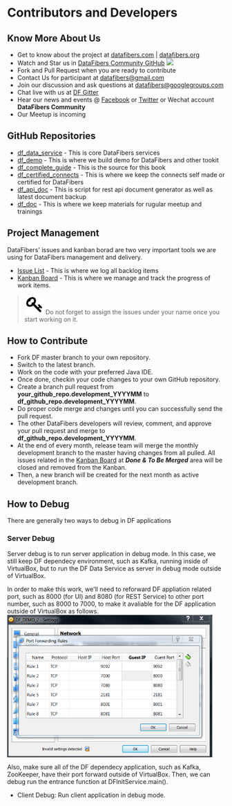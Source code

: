 # Contributors and Developers
## Know More About Us
* Get to know about the project at [datafibers.com](http://datafibers.com/) | [datafibers.org](http://datafibers.org/)
* Watch and Star us in [DataFibers Community GitHub](https://github.com/datafibers-community)
![](http://i.imgur.com/pvgE3yK.gif)
* Fork and Pull Request when you are ready to contribute
* Contact Us for participant at [datafibers@gmail.com](mailto:datafibers@gmail.com)
* Join our discussion and ask questions at [datafibers@googlegroups.com](mailto:datafibers@googlegroups.com)
* Chat live with us at [DF Gitter](https://gitter.im/datafibers/df?utm_source=badge&utm_medium=badge&utm_campaign=pr-badge)
* Hear our news and events @ [Facebook](http://www.facebook.com/data.fibers) or [Twitter](http://twitter.com/datafibers1) or Wechat account **DataFibers Community**
* Our Meetup is incoming



## GitHub Repositories
* [df_data_service](https://github.com/datafibers-community/df_data_service) - This is core DataFibers services
* [df_demo](https://github.com/datafibers-community/df_demo) - This is where we build demo for DataFibers and other tookit
* [df_complete_guide](https://github.com/datafibers-community/df_complete_guide) - This is the source for this book
* [df_certified_connects](https://github.com/datafibers-community/df_certified_connects) - This is where we keep the connects self made or certified for DataFibers
* [df_api_doc](https://github.com/datafibers-community/df_api_doc) - This is script for rest api document generator as well as latest document backup
* [df_doc](https://github.com/datafibers-community/df_doc) - This is where we keep materials for rugular meetup and trainings

## Project Management
DataFibers' issues and kanban borad are two very important tools we are using for DataFibers management and delivery.
* [Issue List](https://github.com/datafibers-community/df_data_service/issues) - This is where we log all backlog items
* [Kanban Board](https://github.com/orgs/datafibers-community/projects/1?fullscreen=true) - This is where we manage and track the progress of work items.

><img src="image/tip.jpg" width="45" height="45"/> Do not forget to assign the issues under your name once you start working on it.
>

## How to Contribute
* Fork DF master branch to your own repository.
* Switch to the latest branch.
* Work on the code with your preferred Java IDE.
* Once done, checkin your code changes to your own GitHub repository.
* Create a branch pull request from **your_github_repo.development_YYYYMM** to **df_github_repo.development_YYYYMM**.
* Do proper code merge and changes until you can successfully send the pull request.
* The other DataFibers developers will review, comment, and approve your pull request and merge to **df_github_repo.development_YYYYMM**.
* At the end of every month, release team will merge the monthly development branch to the master having changes from all pulled. All issues related in the [Kanban Board](https://github.com/orgs/datafibers-community/projects/1?fullscreen=true) at ***Done & To Be Merged*** area will be closed and removed from the Kanban.
* Then, a new branch will be created for the next month as active development branch.

## How to Debug
There are generally two ways to debug in DF applications
### Server Debug
Server debug is to run server application in debug mode. In this case, we still keep DF dependecy environment, such as Kafka, running inside of VirtualBox, but to run the DF Data Service as server in debug mode outside of VirtualBox.

In order to make this work, we'll need to reforward DF appliation related port, such as 8000 (for UI) and 8080 (for REST Service) to other port number, such as 8000 to 7000, to make it avaliable for the DF application outside of VirtualBox as follows.
<img src="image/Debug_Port.PNG" align="middle" width="475" height="330"/>

Also, make sure all of the DF dependecy application, such as Kafka, ZooKeeper, have their port forward outside of VirtualBox. Then, we can debug run the entrance function at DFInitService.main().




* Client Debug: Run client application in debug mode.